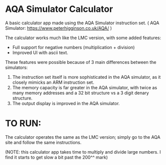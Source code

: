 # AQA Simulator Calculator
A basic calculator app made using the AQA Simulator instruction set.
     ( AQA Simulator: https://www.peterhigginson.co.uk/AQA/ )

The calculator works much like the LMC version, with some added features:
+ Full support for negative numbers (multiplication + division)
+ Improved UI with ascii text.

These features were possible because of 3 main differences between the simulators:
1. The instruction set itself is more sophisticated in the AQA simulator, as it closely mimicks an ARM instruction set.
2. The memory capacity is far greater in the AQA simulator, with twice as many memory addresses and a 32 bit structure vs a 3 digit denary structure.
3. The output display is improved in the AQA simulator.

# TO RUN:
The calculator operates the same as the LMC version; simply go to the AQA site and follow the same instructions.

(NOTE: this calculator app takes time to multiply and divide large numbers. I find it starts to get slow a bit past the 200^^ mark)